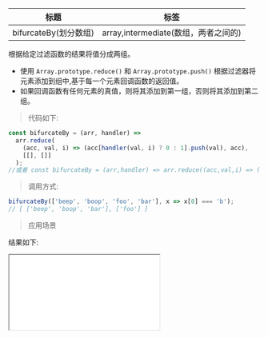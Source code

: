 | 标题                  | 标签                                 |
| --------------------- | ------------------------------------ |
| bifurcateBy(划分数组) | array,intermediate(数组，两者之间的) |

根据给定过滤函数的结果将值分成两组。

- 使用 `Array.prototype.reduce()` 和 `Array.prototype.push()` 根据过滤器将元素添加到组中,基于每一个元素回调函数的返回值。
- 如果回调函数有任何元素的真值，则将其添加到第一组，否则将其添加到第二组。

> 代码如下:

```js
const bifurcateBy = (arr, handler) =>
  arr.reduce(
    (acc, val, i) => (acc[handler(val, i) ? 0 : 1].push(val), acc),
    [[], []]
  );
//或者 const bifurcateBy = (arr,handler) => arr.reduce((acc,val,i) => (acc[Number(!handler(val,i))].push(val),acc),[[],[]]);
```

> 调用方式:

```js
bifurcateBy(['beep', 'boop', 'foo', 'bar'], x => x[0] === 'b');
// [ ['beep', 'boop', 'bar'], ['foo'] ]
```

> 应用场景

<div class="code-editor" data-url="codes/javascript/html/bifurcateBy.html" data-language="html"></div>

结果如下:

<iframe src="codes/javascript/html/bifurcateBy.html"></iframe>
